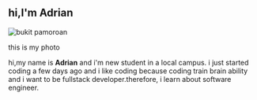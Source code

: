 
<html>
    <head>
    </head>
    <body>
        <div class="box">
            <h2>hi,I'm Adrian</h2>
           <img alt="bukit pamoroan" src="https://github.com/user-attachments/assets/45f863b1-268e-402e-940b-d01af6f5b765" />
            <p>this is my photo</p>
            <p>hi,my name is <b>Adrian</b> and i'm new student in a local campus. i just started coding a few days ago and i like coding
            because coding train brain ability and i want to be fullstack developer.therefore, i learn about software engineer.
        </div>
    </body>
</html>
